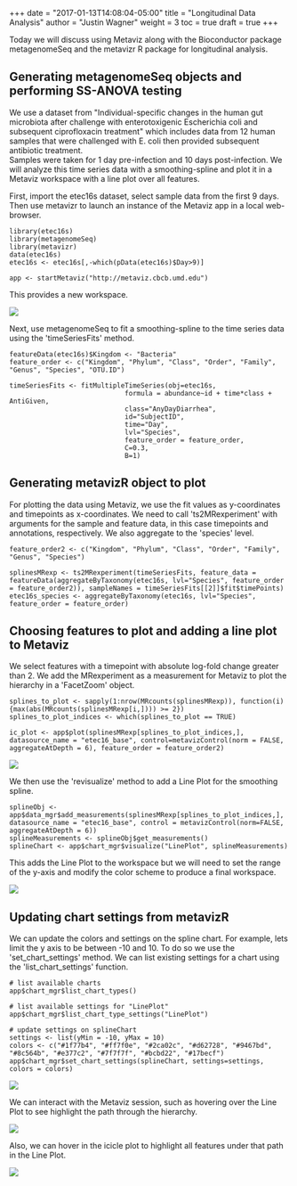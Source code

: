 +++
date = "2017-01-13T14:08:04-05:00"
title = "Longitudinal Data Analysis"
author = "Justin Wagner"
weight = 3
toc = true
draft = true
+++

Today we will discuss using Metaviz along with the Bioconductor package metagenomeSeq and the metavizr R package for longitudinal analysis.

## Generating metagenomeSeq objects and performing SS-ANOVA testing

We use a dataset from "Individual-specific changes in the human gut microbiota after challenge with enterotoxigenic Escherichia coli and subsequent ciprofloxacin treatment" which includes data from 12 human samples that were challenged with E. coli then provided subsequent antibiotic treatment.  
Samples were taken for 1 day pre-infection and 10 days post-infection. We will analyze this time series data with a smoothing-spline and plot it in a Metaviz workspace with a line plot over all features.  

First, import the etec16s dataset, select sample data from the first 9 days. Then use metavizr to launch an instance of the Metaviz app in a local web-browser.

```{r, eval=FALSE}
library(etec16s)
library(metagenomeSeq)
library(metavizr)
data(etec16s)
etec16s <- etec16s[,-which(pData(etec16s)$Day>9)]

app <- startMetaviz("http://metaviz.cbcb.umd.edu") 
```
This provides a new workspace.

![](/images/metaviz/SplineAppLaunch.png)

Next, use metagenomeSeq to fit a smoothing-spline to the time series data using the 'timeSeriesFits' method.

```{r, eval=FALSE}
featureData(etec16s)$Kingdom <- "Bacteria"
feature_order <- c("Kingdom", "Phylum", "Class", "Order", "Family", "Genus", "Species", "OTU.ID")

timeSeriesFits <- fitMultipleTimeSeries(obj=etec16s,
                             formula = abundance~id + time*class + AntiGiven,
                             class="AnyDayDiarrhea",
                             id="SubjectID",
                             time="Day",
                             lvl="Species",
                             feature_order = feature_order,
                             C=0.3,
                             B=1)
```

## Generating metavizR object to plot

For plotting the data using Metaviz, we use the fit values as y-coordinates and timepoints as x-coordinates.  We need to call 'ts2MRexperiment' with arguments for the sample and feature data, in this case timepoints and annotations, respectively. We also 
aggregate to the 'species' level.

```{r, eval=FALSE}
feature_order2 <- c("Kingdom", "Phylum", "Class", "Order", "Family", "Genus", "Species")

splinesMRexp <- ts2MRexperiment(timeSeriesFits, feature_data = featureData(aggregateByTaxonomy(etec16s, lvl="Species", feature_order = feature_order2)), sampleNames = timeSeriesFits[[2]]$fit$timePoints)
etec16s_species <- aggregateByTaxonomy(etec16s, lvl="Species", feature_order = feature_order)
```

## Choosing features to plot and adding a line plot to Metaviz

We select features with a timepoint with absolute log-fold change greater than 2. We add the MRexperiment as a measurement for Metaviz to plot the hierarchy in a 'FacetZoom' object.

```{r, eval=FALSE}
splines_to_plot <- sapply(1:nrow(MRcounts(splinesMRexp)), function(i) {max(abs(MRcounts(splinesMRexp[i,]))) >= 2})
splines_to_plot_indices <- which(splines_to_plot == TRUE)

ic_plot <- app$plot(splinesMRexp[splines_to_plot_indices,], datasource_name = "etec16_base", control=metavizControl(norm = FALSE, aggregateAtDepth = 6), feature_order = feature_order2)
```

![](/images/metaviz/SplineAddIcicle.png)

We then use the 'revisualize' method to add a Line Plot for the smoothing spline.

```{r, eval=FALSE}
splineObj <- app$data_mgr$add_measurements(splinesMRexp[splines_to_plot_indices,], datasource_name = "etec16_base", control = metavizControl(norm=FALSE, aggregateAtDepth = 6))
splineMeasurements <- splineObj$get_measurements()
splineChart <- app$chart_mgr$visualize("LinePlot", splineMeasurements)
```

This adds the Line Plot to the workspace but we will need to set the range of the y-axis and modify the color scheme to produce a final workspace.

![](/images/metaviz/SplineLinePlotAdded.png)

## Updating chart settings from metavizR

We can update the colors and settings on the spline chart. For example, lets limit the y axis to be between -10 and 10. To do so we use the 'set_chart_settings' method. We can list existing settings for a chart using the 'list_chart_settings' function.

```{r, eval=FALSE, echo=FALSE}
# list available charts
app$chart_mgr$list_chart_types()

# list available settings for "LinePlot"
app$chart_mgr$list_chart_type_settings("LinePlot")

# update settings on splineChart 
settings <- list(yMin = -10, yMax = 10)
colors <- c("#1f77b4", "#ff7f0e", "#2ca02c", "#d62728", "#9467bd", "#8c564b", "#e377c2", "#7f7f7f", "#bcbd22", "#17becf")
app$chart_mgr$set_chart_settings(splineChart, settings=settings, colors = colors)
```

![](/images/metaviz/SplineLinePlotSettings.png)

We can interact with the Metaviz session, such as hovering over the Line Plot to see highlight the path through the hierarchy.

![](/images/metaviz/SplineLinePlotHover.png)

Also, we can hover in the icicle plot to highlight all features under that path in the Line Plot.

![](/images/metaviz/SplineIcicleHover.png)